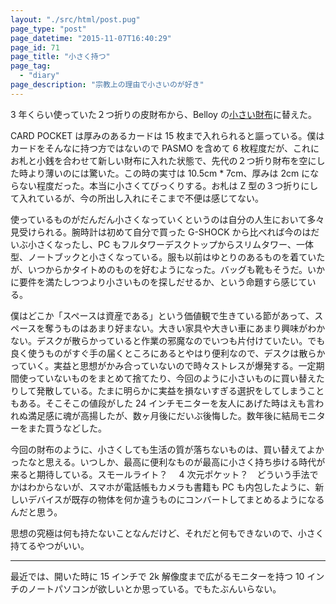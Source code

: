 ```yaml
---
layout: "./src/html/post.pug"
page_type: "post"
page_datetime: "2015-11-07T16:40:29"
page_id: 71
page_title: "小さく持つ"
page_tag:
  - "diary"
page_description: "宗教上の理由で小さいのが好き"
---
```


3 年くらい使っていた２つ折りの皮財布から、Belloy の[小さい財布](http://bellroy.com/wallets/card-pocket#charcoal)に替えた。

CARD POCKET は厚みのあるカードは 15 枚まで入れられると謳っている。僕はカードをそんなに持つ方ではないので PASMO を含めて 6 枚程度だが、これにお札と小銭を合わせて新しい財布に入れた状態で、先代の２つ折り財布を空にした時より薄いのには驚いた。この時の実寸は 10.5cm \* 7cm、厚みは 2cm にならない程度だった。本当に小さくてびっくりする。お札は Z 型の３つ折りにして入れているが、今の所出し入れにそこまで不便は感じてない。

使っているものがだんだん小さくなっていくというのは自分の人生において多々見受けられる。腕時計は初めて自分で買った G-SHOCK から比べれば今のはだいぶ小さくなったし、PC もフルタワーデスクトップからスリムタワー、一体型、ノートブックと小さくなっている。服も以前はゆとりのあるものを着ていたが、いつからかタイトめのものを好むようになった。バッグも靴もそうだ。いかに要件を満たしつつより小さいものを探しだせるか、という命題すら感じている。

僕はどこか「スペースは資産である」という価値観で生きている節があって、スペースを奪うものはあまり好まない。大きい家具や大きい車にあまり興味がわかない。デスクが散らかっていると作業の邪魔なのでいつも片付けていたい。でも良く使うものがすぐ手の届くところにあるとやはり便利なので、デスクは散らかっていく。実益と思想がかみ合っていないので時々ストレスが爆発する。一定期間使っていないものをまとめて捨てたり、今回のように小さいものに買い替えたりして発散している。たまに明らかに実益を損ないすぎる選択をしてしまうこともある。そこそこの値段がした 24 インチモニターを友人にあげた時はえも言われぬ満足感に魂が高揚したが、数ヶ月後にだいぶ後悔した。数年後に結局モニターをまた買うなどした。

今回の財布のように、小さくしても生活の質が落ちないものは、買い替えてよかったなと思える。いつしか、最高に便利なものが最高に小さく持ち歩ける時代が来ると期待している。スモールライト？　 4 次元ポケット？　どういう手法でかはわからないが、スマホが電話帳もカメラも書籍も PC も内包したように、新しいデバイスが既存の物体を何か違うものにコンバートしてまとめるようになるんだと思う。

思想の究極は何も持たないことなんだけど、それだと何もできないので、小さく持てるやつがいい。

---

最近では、開いた時に 15 インチで 2k 解像度まで広がるモニターを持つ 10 インチのノートパソコンが欲しいとか思っている。でもたぶんいらない。
